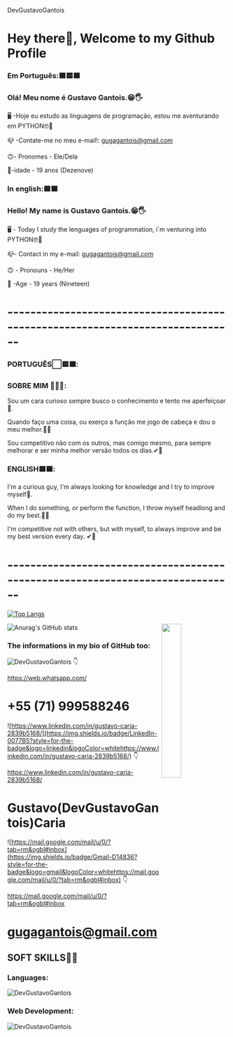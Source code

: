 DevGustavoGantois
# Hey there👋, Welcome to my Github Profile


### Em Português:🟩🟨🟦
### Olá! Meu nome é Gustavo Gantois.😁🖐

🖥️ -Hoje eu estudo as linguagens de programação, estou me aventurando em PYTHON🤓🧠

📪 -Contate-me no meu e-mail!: gugagantois@gmail.com

🙃- Pronomes - Ele/Dela

📆-idade - 19 anos (Dezenove)

 ### In english:🟥🟦
### Hello! My name is Gustavo Gantois.😁🖐
🖥 - Today I study the lenguages of programmation, i´m venturing into PYTHON🤓🧠

📪- Contact in my e-mail: gugagantois@gmail.com

🙃 - Pronouns - He/Her

📆 -Age - 19 years (Nineteen)

# ------------------------------------------------------------------------------
### PORTUGUÊS⬜🟨🟩:

### SOBRE MIM 🙋‍♂️💡:
Sou um cara curioso sempre busco o conhecimento e tento me aperfeiçoar📖.

Quando faço uma coisa, ou exerço a função me jogo de cabeça e dou o meu melhor.🚀🙌

Sou competitivo não com os outros, mas comigo mesmo, para sempre melhorar e ser minha melhor versão todos os dias.✔🥇

### ENGLISH🟥🟦:
I'm a curious guy, I'm always looking for knowledge and I try to improve myself📖.

When I do something, or perform the function, I throw myself headlong and do my best.🚀🙌

I'm competitive not with others, but with myself, to always improve and be my best version every day. ✔🥇

# ------------------------------------------------------------------------------
[![Top Langs](https://github-readme-stats.vercel.app/api/top-langs/?username=DevGustavoGantois)](https://github.com/DevGustavoGantois/github-readme-stats)

<img src="https://user-images.githubusercontent.com/89788120/167628634-549d2bdd-609e-4275-85af-1e1974da64ca.gif" width="30%" align="right" />

![Anurag's GitHub stats](https://github-readme-stats.vercel.app/api?username=DevGustavoGantois&show_icons=true&theme=onedark)

### The informations in my bio of GitHub too:

![DevGustavoGantois](https://img.shields.io/badge/WhatsApp-25D366?style=for-the-badge&logo=whatsapp&logoColor=whitehttps://web.whatsapp.com/) 👇 


https://web.whatsapp.com/
# +55 (71) 999588246

![https://www.linkedin.com/in/gustavo-caria-2839b5168/](https://img.shields.io/badge/LinkedIn-0077B5?style=for-the-badge&logo=linkedin&logoColor=whitehttps://www.linkedin.com/in/gustavo-caria-2839b5168/) 👇


https://www.linkedin.com/in/gustavo-caria-2839b5168/
# Gustavo(DevGustavoGantois)Caria


![https://mail.google.com/mail/u/0/?tab=rm&ogbl#inbox](https://img.shields.io/badge/Gmail-D14836?style=for-the-badge&logo=gmail&logoColor=whitehttps://mail.google.com/mail/u/0/?tab=rm&ogbl#inbox) 👇

https://mail.google.com/mail/u/0/?tab=rm&ogbl#inbox
# gugagantois@gmail.com


## SOFT SKILLS🚀🔥

### Languages:
![DevGustavoGantois](https://img.shields.io/badge/Python-14354C?style=for-the-badge&logo=python&logoColor=white)
### Web Development:
![DevGustavoGantois](https://img.shields.io/badge/HTML5-E34F26?style=for-the-badge&logo=html5&logoColor=white)





